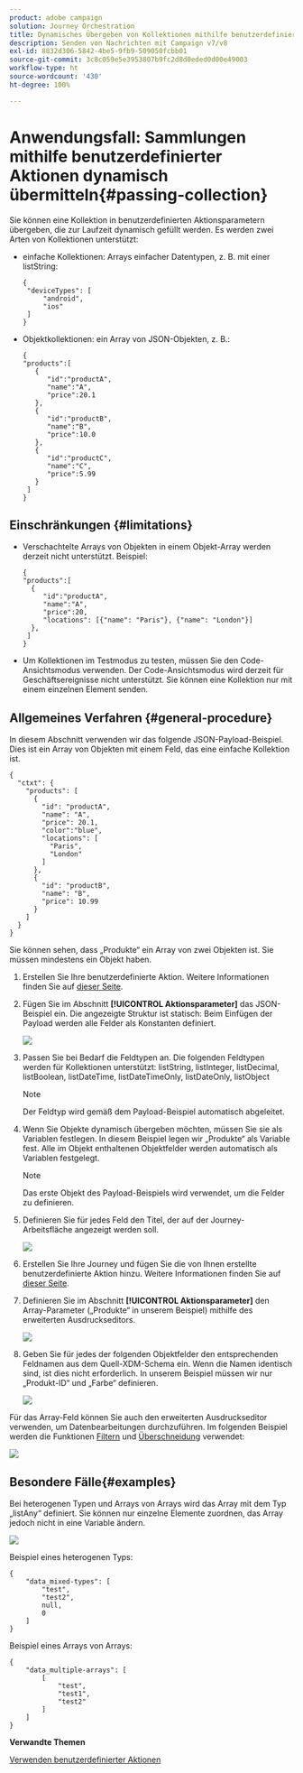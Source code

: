 ```yaml
---
product: adobe campaign
solution: Journey Orchestration
title: Dynamisches Übergeben von Kollektionen mithilfe benutzerdefinierter Aktionen
description: Senden von Nachrichten mit Campaign v7/v8
exl-id: 8832d306-5842-4be5-9fb9-509050fcbb01
source-git-commit: 3c8c059e5e3953807b9fc2d8d0eded0d00e49003
workflow-type: ht
source-wordcount: '430'
ht-degree: 100%

---
```



# Anwendungsfall: Sammlungen mithilfe benutzerdefinierter Aktionen dynamisch übermitteln{#passing-collection}

Sie können eine Kollektion in benutzerdefinierten Aktionsparametern übergeben, die zur Laufzeit dynamisch gefüllt werden. Es werden zwei Arten von Kollektionen unterstützt:

* einfache Kollektionen: Arrays einfacher Datentypen, z. B. mit einer listString:

   ```
   {
    "deviceTypes": [
        "android",
        "ios"
    ]
   }
   ```

* Objektkollektionen: ein Array von JSON-Objekten, z. B.:

   ```
   {
   "products":[
      {
         "id":"productA",
         "name":"A",
         "price":20.1
      },
      {
         "id":"productB",
         "name":"B",
         "price":10.0
      },
      {
         "id":"productC",
         "name":"C",
         "price":5.99
      }
    ]
   }
   ```

## Einschränkungen {#limitations}

* Verschachtelte Arrays von Objekten in einem Objekt-Array werden derzeit nicht unterstützt. Beispiel:

   ```
   {
   "products":[
     {
        "id":"productA",
        "name":"A",
        "price":20,
        "locations": [{"name": "Paris"}, {"name": "London"}]
     },
    ]
   }
   ```
* Um Kollektionen im Testmodus zu testen, müssen Sie den Code-Ansichtsmodus verwenden. Der Code-Ansichtsmodus wird derzeit für Geschäftsereignisse nicht unterstützt. Sie können eine Kollektion nur mit einem einzelnen Element senden.

## Allgemeines Verfahren {#general-procedure}

In diesem Abschnitt verwenden wir das folgende JSON-Payload-Beispiel. Dies ist ein Array von Objekten mit einem Feld, das eine einfache Kollektion ist.

```
{
  "ctxt": {
    "products": [
      {
        "id": "productA",
        "name": "A",
        "price": 20.1,
        "color":"blue",
        "locations": [
          "Paris",
          "London"
        ]
      },
      {
        "id": "productB",
        "name": "B",
        "price": 10.99
      }
    ]
  }
}
```

Sie können sehen, dass „Produkte“ ein Array von zwei Objekten ist. Sie müssen mindestens ein Objekt haben.

1. Erstellen Sie Ihre benutzerdefinierte Aktion. Weitere Informationen finden Sie auf [dieser Seite](../action/about-custom-action-configuration.md).

1. Fügen Sie im Abschnitt **[!UICONTROL Aktionsparameter]** das JSON-Beispiel ein. Die angezeigte Struktur ist statisch: Beim Einfügen der Payload werden alle Felder als Konstanten definiert.

   ![](../assets/uc-collection-1.png)

1. Passen Sie bei Bedarf die Feldtypen an. Die folgenden Feldtypen werden für Kollektionen unterstützt: listString, listInteger, listDecimal, listBoolean, listDateTime, listDateTimeOnly, listDateOnly, listObject

   >[!NOTE]
   >
   >Der Feldtyp wird gemäß dem Payload-Beispiel automatisch abgeleitet.

1. Wenn Sie Objekte dynamisch übergeben möchten, müssen Sie sie als Variablen festlegen. In diesem Beispiel legen wir „Produkte“ als Variable fest. Alle im Objekt enthaltenen Objektfelder werden automatisch als Variablen festgelegt.

   >[!NOTE]
   >
   >Das erste Objekt des Payload-Beispiels wird verwendet, um die Felder zu definieren.

1. Definieren Sie für jedes Feld den Titel, der auf der Journey-Arbeitsfläche angezeigt werden soll.

   ![](../assets/uc-collection-2.png)

1. Erstellen Sie Ihre Journey und fügen Sie die von Ihnen erstellte benutzerdefinierte Aktion hinzu. Weitere Informationen finden Sie auf [dieser Seite](../building-journeys/using-custom-actions.md).

1. Definieren Sie im Abschnitt **[!UICONTROL Aktionsparameter]** den Array-Parameter („Produkte“ in unserem Beispiel) mithilfe des erweiterten Ausdruckseditors.

   ![](../assets/uc-collection-3.png)

1. Geben Sie für jedes der folgenden Objektfelder den entsprechenden Feldnamen aus dem Quell-XDM-Schema ein. Wenn die Namen identisch sind, ist dies nicht erforderlich. In unserem Beispiel müssen wir nur „Produkt-ID“ und „Farbe“ definieren.

   ![](../assets/uc-collection-4.png)

Für das Array-Feld können Sie auch den erweiterten Ausdruckseditor verwenden, um Datenbearbeitungen durchzuführen. Im folgenden Beispiel werden die Funktionen [Filtern](functions/functionfilter.md) und [Überschneidung](functions/functionintersect.md) verwendet:

![](../assets/uc-collection-5.png)

## Besondere Fälle{#examples}

Bei heterogenen Typen und Arrays von Arrays wird das Array mit dem Typ „listAny“ definiert. Sie können nur einzelne Elemente zuordnen, das Array jedoch nicht in eine Variable ändern.

![](../assets/uc-collection-heterogeneous.png)

Beispiel eines heterogenen Typs:

```
{
    "data_mixed-types": [
        "test",
        "test2",
        null,
        0
    ]
}
```

Beispiel eines Arrays von Arrays:

```
{
    "data_multiple-arrays": [
        [
            "test",
            "test1",
            "test2"
        ]
    ]
}
```

**Verwandte Themen**

[Verwenden benutzerdefinierter Aktionen](../building-journeys/using-custom-actions.md)
